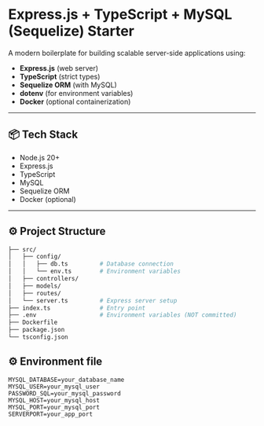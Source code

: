 # Express.js + TypeScript + MySQL (Sequelize) Starter

A modern boilerplate for building scalable server-side applications using:

- **Express.js** (web server)
- **TypeScript** (strict types)
- **Sequelize ORM** (with MySQL)
- **dotenv** (for environment variables)
- **Docker** (optional containerization)

---

## 📦 Tech Stack
- Node.js 20+
- Express.js
- TypeScript
- MySQL
- Sequelize ORM
- Docker (optional)

---

## ⚙️ Project Structure

```bash
├── src/
│   ├── config/
│   │   ├── db.ts         # Database connection
│   │   └── env.ts        # Environment variables
│   ├── controllers/
│   ├── models/
│   ├── routes/
│   └── server.ts         # Express server setup
├── index.ts              # Entry point
├── .env                  # Environment variables (NOT committed)
├── Dockerfile
├── package.json
└── tsconfig.json
```


## ⚙️ Environment file

```
MYSQL_DATABASE=your_database_name
MYSQL_USER=your_mysql_user
PASSWORD_SQL=your_mysql_password
MYSQL_HOST=your_mysql_host
MYSQL_PORT=your_mysql_port
SERVERPORT=your_app_port
```



#